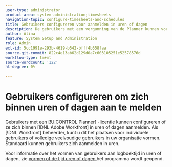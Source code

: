 ```yaml
---
user-type: administrator
product-area: system-administration;timesheets
navigation-topic: configure-timesheets-and-schedules
title: Gebruikers configureren voor aanmelden in uren of dagen
description: De gebruikers met een vergunning van de Planner kunnen vormen of zij binnen tijd  [!DNL Adobe Workfront]  in uren of dagen registreren. Als Workfront-beheerder kunt u deze instelling configureren voor afzonderlijke gebruikers of voor meerdere volledige gebruikers in uw organisatie. Standaard kunnen gebruikers zich aanmelden in uren.
author: Alina
feature: System Setup and Administration
role: Admin
exl-id: 5cc1991e-293b-4619-b542-bfff4b558faa
source-git-commit: 822c4e13ab62d129d0a7c603105251e52578576d
workflow-type: tm+mt
source-wordcount: '122'
ht-degree: 0%

---
```


# Gebruikers configureren om zich binnen uren of dagen aan te melden

<!--this article should be removed from the admin area because this is not an admin function; we have another article linked below in the user area for timesheets -->

Gebruikers met een [!UICONTROL Planner] -licentie kunnen configureren of ze zich binnen [!DNL Adobe Workfront] in uren of dagen aanmelden. Als [!DNL Workfront] beheerder, kunt u dit het plaatsen voor individuele gebruikers of volledige veelvoudige gebruikers in uw organisatie vormen. Standaard kunnen gebruikers zich aanmelden in uren.

Voor informatie over het vormen van gebruikers aan logboektijd in uren of dagen, zie [ vormen of de tijd uren of dagen ](../../../timesheets/config-timesheet-prefs/config-time-logged-hrs-days.md) het programma wordt geopend.
